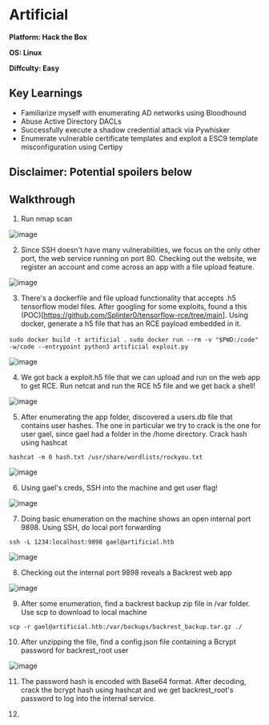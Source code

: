 # Artificial

**Platform: Hack the Box**

**OS: Linux**

**Diffculty: Easy**


## Key Learnings

- Familiarize myself with enumerating AD networks using Bloodhound
- Abuse Active Directory DACLs 
- Successfully execute a shadow credential attack via Pywhisker
- Enumerate vulnerable certificate templates and exploit a ESC9 template misconfiguration using Certipy


## **Disclaimer: Potential spoilers below**


## Walkthrough

1. Run nmap scan

![image](https://github.com/user-attachments/assets/5d57053c-f6a5-4bf4-bfc6-0a00a89e4c0a)

2. Since SSH doesn't have many vulnerabilities, we focus on the only other port, the web service running on port 80. Checking out the website, we register an account and come across an app with a file upload feature.

![image](https://github.com/user-attachments/assets/2952513a-46b4-48ed-8945-d01ba04d0e8e)

3. There's a dockerfile and file upload functionality that accepts .h5 tensorflow model files. After googling for some exploits, found a this (POC)[https://github.com/Splinter0/tensorflow-rce/tree/main]. Using docker, generate a h5 file that has an RCE payload embedded in it.

`sudo docker build -t artificial .`
`sudo docker run --rm -v "$PWD:/code" -w/code --entrypoint python3 artificial exploit.py`

![image](https://github.com/user-attachments/assets/51ea9576-fbc5-4904-9a98-61deaaa1509e)

4. We got back a exploit.h5 file that we can upload and run on the web app to get RCE. Run netcat and run the RCE h5 file and we get back a shell!

![image](https://github.com/user-attachments/assets/1786e142-af25-424b-8b7d-b8fd735ee259)

5. After enumerating the app folder, discovered a users.db file that contains user hashes. The one in particular we try to crack is the one for user gael, since gael had a folder in the /home directory. Crack hash using hashcat

`hashcat -m 0 hash.txt /usr/share/wordlists/rockyou.txt`

![image](https://github.com/user-attachments/assets/74aa26db-1f51-467a-b35c-41537d87fbfd)

6. Using gael's creds, SSH into the machine and get user flag!

![image](https://github.com/user-attachments/assets/bd212cde-9674-47af-bbbb-80d52265bab7)

7. Doing basic enumeration on the machine shows an open internal port 9898. Using SSH, do local port forwarding

`ssh -L 1234:localhost:9898 gael@artificial.htb`

![image](https://github.com/user-attachments/assets/2ba63829-f10b-481e-8332-00100ee62f98)

8. Checking out the internal port 9898 reveals a Backrest web app

![image](https://github.com/user-attachments/assets/97e1e201-49cc-4645-8f79-dc577437b673)

9. After some enumeration, find a backrest backup zip file in /var folder. Use scp to download to local machine

`scp -r gael@artificial.htb:/var/backups/backrest_backup.tar.gz ./`

10. After unzipping the file, find a config.json file containing a Bcrypt password for backrest_root user

![image](https://github.com/user-attachments/assets/9761c14e-a2a9-436f-9350-ebee97f73d13)

11. The password hash is encoded with Base64 format. After decoding, crack the bcrypt hash using hashcat and we get backrest_root's password to log into the internal service.

12. 




